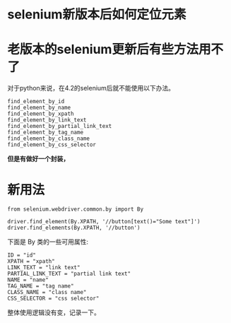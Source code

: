# selenium新版本后如何定位元素

# 老版本的selenium更新后有些方法用不了

对于python来说，在4.2的selenium后就不能使用以下办法。

```
find_element_by_id
find_element_by_name
find_element_by_xpath
find_element_by_link_text
find_element_by_partial_link_text
find_element_by_tag_name
find_element_by_class_name
find_element_by_css_selector
```

**但是有做好一个封装，**



# 新用法

```
from selenium.webdriver.common.by import By

driver.find_element(By.XPATH, '//button[text()="Some text"]')
driver.find_elements(By.XPATH, '//button')
```

下面是 By 类的一些可用属性:

```
ID = "id"
XPATH = "xpath"
LINK_TEXT = "link text"
PARTIAL_LINK_TEXT = "partial link text"
NAME = "name"
TAG_NAME = "tag name"
CLASS_NAME = "class name"
CSS_SELECTOR = "css selector"
```

整体使用逻辑没有变，记录一下。
